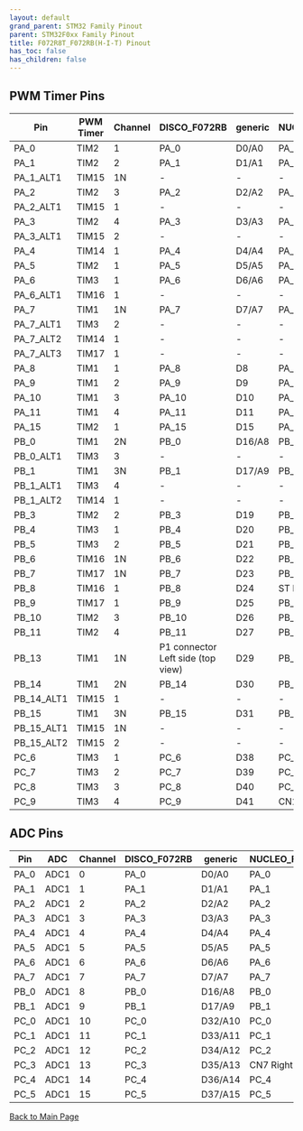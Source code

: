 ```yaml
---
layout: default
grand_parent: STM32 Family Pinout
parent: STM32F0xx Family Pinout
title: F072R8T_F072RB(H-I-T) Pinout
has_toc: false
has_children: false
---
```


## PWM Timer Pins

| Pin | PWM Timer | Channel | DISCO_F072RB | generic | NUCLEO_F072RB | PYBSTICK26_DUINO |
| --- | --- | --- | --- | --- | --- | --- |
| PA_0 | TIM2 | 1 | PA_0 | D0/A0 | PA_0 | PA_0 |
| PA_1 | TIM2 | 2 | PA_1 | D1/A1 | PA_1 | - |
| PA_1_ALT1 | TIM15 | 1N | - | - | - | - |
| PA_2 | TIM2 | 3 | PA_2 | D2/A2 | PA_2 | PA_2 |
| PA_2_ALT1 | TIM15 | 1 | - | - | - | - |
| PA_3 | TIM2 | 4 | PA_3 | D3/A3 | PA_3 | PA_3 |
| PA_3_ALT1 | TIM15 | 2 | - | - | - | - |
| PA_4 | TIM14 | 1 | PA_4 | D4/A4 | PA_4 | PA_4 |
| PA_5 | TIM2 | 1 | PA_5 | D5/A5 | PA_5 | PA_5 |
| PA_6 | TIM3 | 1 | PA_6 | D6/A6 | PA_6 | - |
| PA_6_ALT1 | TIM16 | 1 | - | - | - | - |
| PA_7 | TIM1 | 1N | PA_7 | D7/A7 | PA_7 | PA_7 |
| PA_7_ALT1 | TIM3 | 2 | - | - | - | - |
| PA_7_ALT2 | TIM14 | 1 | - | - | - | - |
| PA_7_ALT3 | TIM17 | 1 | - | - | - | - |
| PA_8 | TIM1 | 1 | PA_8 | D8 | PA_8 | - |
| PA_9 | TIM1 | 2 | PA_9 | D9 | PA_9 | - |
| PA_10 | TIM1 | 3 | PA_10 | D10 | PA_10 | PA_10 |
| PA_11 | TIM1 | 4 | PA_11 | D11 | PA_11 | PA_11 |
| PA_15 | TIM2 | 1 | PA_15 | D15 | PA_15 | PA_15 |
| PB_0 | TIM1 | 2N | PB_0 | D16/A8 | PB_0 | PB_0 |
| PB_0_ALT1 | TIM3 | 3 | - | - | - | - |
| PB_1 | TIM1 | 3N | PB_1 | D17/A9 | PB_1 | PB_1 |
| PB_1_ALT1 | TIM3 | 4 | - | - | - | - |
| PB_1_ALT2 | TIM14 | 1 | - | - | - | - |
| PB_3 | TIM2 | 2 | PB_3 | D19 | PB_3 | PB_3 |
| PB_4 | TIM3 | 1 | PB_4 | D20 | PB_4 | PB_4 |
| PB_5 | TIM3 | 2 | PB_5 | D21 | PB_5 | - |
| PB_6 | TIM16 | 1N | PB_6 | D22 | PB_6 | PB_6 |
| PB_7 | TIM17 | 1N | PB_7 | D23 | PB_7 | - |
| PB_8 | TIM16 | 1 | PB_8 | D24 | ST Morpho | PB_8 |
| PB_9 | TIM17 | 1 | PB_9 | D25 | PB_9 | PB_9 |
| PB_10 | TIM2 | 3 | PB_10 | D26 | PB_10 | PB_10 |
| PB_11 | TIM2 | 4 | PB_11 | D27 | PB_11 | - |
| PB_13 | TIM1 | 1N | P1 connector Left side (top view) | D29 | PB_13 | PB_13 |
| PB_14 | TIM1 | 2N | PB_14 | D30 | PB_14 | PB_14 |
| PB_14_ALT1 | TIM15 | 1 | - | - | - | - |
| PB_15 | TIM1 | 3N | PB_15 | D31 | PB_15 | - |
| PB_15_ALT1 | TIM15 | 1N | - | - | - | - |
| PB_15_ALT2 | TIM15 | 2 | - | - | - | - |
| PC_6 | TIM3 | 1 | PC_6 | D38 | PC_6 | PC_6 |
| PC_7 | TIM3 | 2 | PC_7 | D39 | PC_7 | PC_7 |
| PC_8 | TIM3 | 3 | PC_8 | D40 | PC_8 | - |
| PC_9 | TIM3 | 4 | PC_9 | D41 | CN10 Right side | - |


## ADC Pins

| Pin | ADC | Channel | DISCO_F072RB | generic | NUCLEO_F072RB | PYBSTICK26_DUINO |
| --- | --- | --- | --- | --- | --- | --- |
| PA_0 | ADC1 | 0 | PA_0 | D0/A0 | PA_0 | PA_0 |
| PA_1 | ADC1 | 1 | PA_1 | D1/A1 | PA_1 | - |
| PA_2 | ADC1 | 2 | PA_2 | D2/A2 | PA_2 | PA_2 |
| PA_3 | ADC1 | 3 | PA_3 | D3/A3 | PA_3 | PA_3 |
| PA_4 | ADC1 | 4 | PA_4 | D4/A4 | PA_4 | PA_4 |
| PA_5 | ADC1 | 5 | PA_5 | D5/A5 | PA_5 | PA_5 |
| PA_6 | ADC1 | 6 | PA_6 | D6/A6 | PA_6 | - |
| PA_7 | ADC1 | 7 | PA_7 | D7/A7 | PA_7 | PA_7 |
| PB_0 | ADC1 | 8 | PB_0 | D16/A8 | PB_0 | PB_0 |
| PB_1 | ADC1 | 9 | PB_1 | D17/A9 | PB_1 | PB_1 |
| PC_0 | ADC1 | 10 | PC_0 | D32/A10 | PC_0 | - |
| PC_1 | ADC1 | 11 | PC_1 | D33/A11 | PC_1 | - |
| PC_2 | ADC1 | 12 | PC_2 | D34/A12 | PC_2 | - |
| PC_3 | ADC1 | 13 | PC_3 | D35/A13 | CN7 Right Side | PC_3 |
| PC_4 | ADC1 | 14 | PC_4 | D36/A14 | PC_4 | - |
| PC_5 | ADC1 | 15 | PC_5 | D37/A15 | PC_5 | PC_5 |


[Back to Main Page](../../)